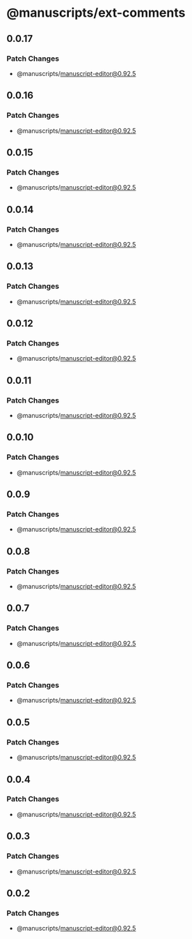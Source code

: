 # @manuscripts/ext-comments

## 0.0.17

### Patch Changes

- @manuscripts/manuscript-editor@0.92.5

## 0.0.16

### Patch Changes

- @manuscripts/manuscript-editor@0.92.5

## 0.0.15

### Patch Changes

- @manuscripts/manuscript-editor@0.92.5

## 0.0.14

### Patch Changes

- @manuscripts/manuscript-editor@0.92.5

## 0.0.13

### Patch Changes

- @manuscripts/manuscript-editor@0.92.5

## 0.0.12

### Patch Changes

- @manuscripts/manuscript-editor@0.92.5

## 0.0.11

### Patch Changes

- @manuscripts/manuscript-editor@0.92.5

## 0.0.10

### Patch Changes

- @manuscripts/manuscript-editor@0.92.5

## 0.0.9

### Patch Changes

- @manuscripts/manuscript-editor@0.92.5

## 0.0.8

### Patch Changes

- @manuscripts/manuscript-editor@0.92.5

## 0.0.7

### Patch Changes

- @manuscripts/manuscript-editor@0.92.5

## 0.0.6

### Patch Changes

- @manuscripts/manuscript-editor@0.92.5

## 0.0.5

### Patch Changes

- @manuscripts/manuscript-editor@0.92.5

## 0.0.4

### Patch Changes

- @manuscripts/manuscript-editor@0.92.5

## 0.0.3

### Patch Changes

- @manuscripts/manuscript-editor@0.92.5

## 0.0.2

### Patch Changes

- @manuscripts/manuscript-editor@0.92.5
